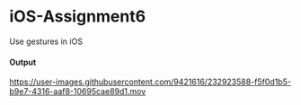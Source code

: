 # iOS-Assignment6
 Use gestures in iOS
#### Output
https://user-images.githubusercontent.com/9421616/232923588-f5f0d1b5-b9e7-4316-aaf8-10695cae89d1.mov

